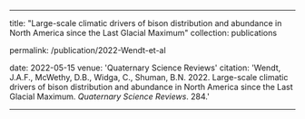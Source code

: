 ---

title: "Large-scale climatic drivers of bison distribution and abundance in North America since the Last Glacial Maximum"
collection: publications

permalink: /publication/2022-Wendt-et-al

date: 2022-05-15
venue: 'Quaternary Science Reviews'
citation: 'Wendt, J.A.F., McWethy, D.B., Widga, C., Shuman, B.N.  2022. Large-scale climatic drivers of bison distribution and abundance in North America since the Last Glacial Maximum. <i>Quaternary Science Reviews</i>. 284.'

---